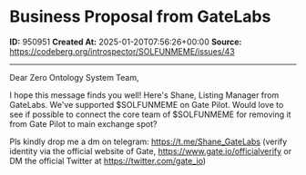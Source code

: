 # Business Proposal from GateLabs

**ID:** 950951
**Created At:** 2025-01-20T07:56:26+00:00
**Source:** https://codeberg.org/introspector/SOLFUNMEME/issues/43

---

Dear Zero Ontology System Team,

I hope this message finds you well! Here's Shane, Listing Manager from GateLabs. We've supported $SOLFUNMEME on Gate Pilot. Would love to see if possible to connect the core team of $SOLFUNMEME for removing it from Gate Pilot to main exchange spot?

Pls kindly drop me a dm on telegram: https://t.me/Shane_GateLabs
(verify identity via the official website of Gate, https://www.gate.io/officialverify or DM the official Twitter at https://twitter.com/gate_io)